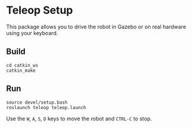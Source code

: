 # Teleop Setup

This package allows you to drive the robot in Gazebo or on real hardware using your keyboard.

## Build
```
cd catkin_ws
catkin_make
```

## Run
```
source devel/setup.bash
roslaunch teleop teleop.launch
```

Use the `W`, `A`, `S`, `D` keys to move the robot and `CTRL-C` to stop.
